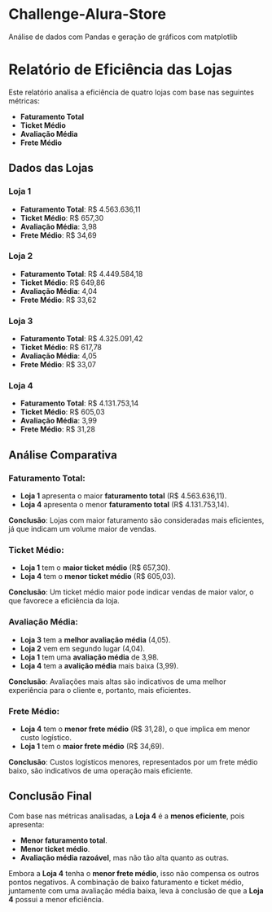 # Challenge-Alura-Store
Análise de dados com Pandas e geração de gráficos com matplotlib

# Relatório de Eficiência das Lojas

Este relatório analisa a eficiência de quatro lojas com base nas seguintes métricas:
- **Faturamento Total**
- **Ticket Médio**
- **Avaliação Média**
- **Frete Médio**

## Dados das Lojas

### Loja 1
- **Faturamento Total**: R$ 4.563.636,11
- **Ticket Médio**: R$ 657,30
- **Avaliação Média**: 3,98
- **Frete Médio**: R$ 34,69

### Loja 2
- **Faturamento Total**: R$ 4.449.584,18
- **Ticket Médio**: R$ 649,86
- **Avaliação Média**: 4,04
- **Frete Médio**: R$ 33,62

### Loja 3
- **Faturamento Total**: R$ 4.325.091,42
- **Ticket Médio**: R$ 617,78
- **Avaliação Média**: 4,05
- **Frete Médio**: R$ 33,07

### Loja 4
- **Faturamento Total**: R$ 4.131.753,14
- **Ticket Médio**: R$ 605,03
- **Avaliação Média**: 3,99
- **Frete Médio**: R$ 31,28

## Análise Comparativa

### Faturamento Total:
- **Loja 1** apresenta o maior **faturamento total** (R$ 4.563.636,11).
- **Loja 4** apresenta o menor **faturamento total** (R$ 4.131.753,14).
  
**Conclusão**: Lojas com maior faturamento são consideradas mais eficientes, já que indicam um volume maior de vendas.

### Ticket Médio:
- **Loja 1** tem o **maior ticket médio** (R$ 657,30).
- **Loja 4** tem o **menor ticket médio** (R$ 605,03).

**Conclusão**: Um ticket médio maior pode indicar vendas de maior valor, o que favorece a eficiência da loja.

### Avaliação Média:
- **Loja 3** tem a **melhor avaliação média** (4,05).
- **Loja 2** vem em segundo lugar (4,04).
- **Loja 1** tem uma **avaliação média** de 3,98.
- **Loja 4** tem a **avalição média** mais baixa (3,99).

**Conclusão**: Avaliações mais altas são indicativos de uma melhor experiência para o cliente e, portanto, mais eficientes.

### Frete Médio:
- **Loja 4** tem o **menor frete médio** (R$ 31,28), o que implica em menor custo logístico.
- **Loja 1** tem o **maior frete médio** (R$ 34,69).

**Conclusão**: Custos logísticos menores, representados por um frete médio baixo, são indicativos de uma operação mais eficiente.

## Conclusão Final

Com base nas métricas analisadas, a **Loja 4** é a **menos eficiente**, pois apresenta:

- **Menor faturamento total**.
- **Menor ticket médio**.
- **Avaliação média razoável**, mas não tão alta quanto as outras.
  
Embora a **Loja 4** tenha o **menor frete médio**, isso não compensa os outros pontos negativos. A combinação de baixo faturamento e ticket médio, juntamente com uma avaliação média baixa, leva à conclusão de que a **Loja 4** possui a menor eficiência.

